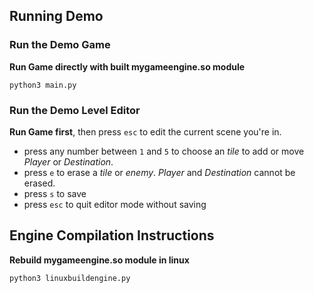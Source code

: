 ## Running Demo

### Run the Demo Game

**Run Game directly with built mygameengine.so module**

`python3 main.py`

### Run the Demo Level Editor

**Run Game first**, then press `esc` to edit the current scene you're in.

- press any number between `1` and `5` to choose an _tile_ to add or move _Player_ or _Destination_.
- press `e` to erase a _tile_ or _enemy_. _Player_ and _Destination_ cannot be erased.
- press `s` to save
- press `esc` to quit editor mode without saving


## Engine Compilation Instructions

**Rebuild mygameengine.so module in linux**

`python3 linuxbuildengine.py`

